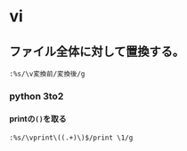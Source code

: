 # vi

## ファイル全体に対して置換する。

```
:%s/\v変換前/変換後/g
```

### python 3to2

#### printの`()`を取る

```
:%s/\vprint\((.+)\)$/print \1/g
```

